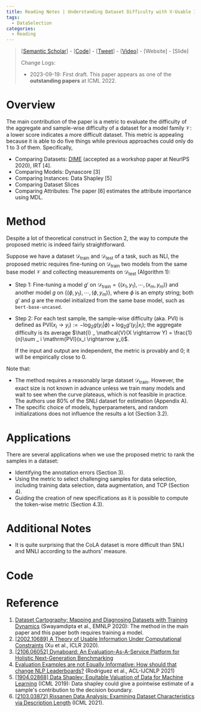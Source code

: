 ```yaml
---
title: Reading Notes | Understanding Dataset Difficulty with V-Usable Information
tags:
  - DataSelection
categories:
  - Reading
---
```


> [[Semantic Scholar](https://www.semanticscholar.org/paper/Understanding-Dataset-Difficulty-with-V-Usable-Ethayarajh-Choi/39d05ffbc06fdca54ea6a90cd6d7fca202809aaa)] - [[Code](https://github.com/kawine/dataset_difficulty)] - [[Tweet](https://twitter.com/ethayarajh/status/1449203922057400329)] - [[Video](https://icml.cc/virtual/2022/oral/16634)] - [Website] - [Slide]
>
> Change Logs:
>
> - 2023-09-19: First draft. This paper appears as one of the **outstanding papers** at ICML 2022.

# Overview

The main contribution of the paper is a metric to evaluate the difficulty of the aggregate and sample-wise difficulty of a dataset for a model family $\mathcal{V}$: a lower score indicates a more difficult dataset. This metric is appealing because it is able to do five things while previous approaches could only do 1 to 3 of them. Specifically,

-   Comparing Datasets: [DIME](https://openreview.net/pdf?id=kvqPFy0hbF) (accepted as a workshop paper at NeurIPS 2020), IRT [4].
-   Comparing Models: Dynascore [3]
-   Comparing Instances: Data Shapley [5]
-   Comparing Dataset Slices
-   Comparing Attributes: The paper [6] estimates the attribute importance using MDL.

# Method

Despite a lot of theoretical construct in Section 2, the way to compute the proposed metric is indeed fairly straightforward. 

Suppose we have a dataset $\mathcal{D} _ \text{train}$ and $\mathcal{D} _ \text{test}$ of a task, such as NLI, the proposed metric requires fine-tuning on $\mathcal{D} _ \text{train}$ two models from the same base model $\mathcal{V}$ and collecting measurements on $\mathcal{D} _ \text{test}$ (Algorithm 1):

- Step 1: Fine-tuning a model $g'$ on $\mathcal{D} _ \text{train} = \{ (x_1, y_1), \cdots, (x_m, y_m)  \}$ and another model $g$ on $\{ (\phi, y_1), \cdots, (\phi, y_m) \}$, where $\phi$ is an empty string; both $g'$ and $g$ are the model initialized from the same base model, such as `bert-base-uncased`.

- Step 2: For each test sample, the sample-wise difficulty (aka. PVI) is defined as $\mathrm{PVI}(x_i \rightarrow y_i) := -\log_2 g(y_i\vert \phi) + \log_2 g'(y_i\vert x_i)$; the aggregate difficulty is its average $\hat{I} _ \mathcal{V}(X \rightarrow Y) = \frac{1}{n}\sum _ i \mathrm{PVI}(x_i \rightarrow y_i)$.

    If the input and output are independent, the metric is provably and 0; it will be empirically close to 0.

Note that:

- The method requires a reasonably large dataset $\mathcal{D} _ \text{train}$. However, the exact size is not known in advance unless we train many models and wait to see when the curve plateaus, which is not feasible in practice. The authors use 80% of the SNLI dataset for estimation (Appendix A).
- The specific choice of models, hyperparameters, and random initializations does not influence the results a lot (Section 3.2).

# Applications

There are several applications when we use the proposed metric to rank the samples in a dataset:

- Identifying the annotation errors (Section 3).
- Using the metric to select challenging samples for data selection, including training data selection, data augmentation, and TCP (Section 4).
- Guiding the creation of new specifications as it is possible to compute the token-wise metric (Section 4.3).

# Additional Notes

- It is quite surprising that the CoLA dataset is more difficult than SNLI and MNLI according to the authors' measure. 

# Code



# Reference

1. [Dataset Cartography: Mapping and Diagnosing Datasets with Training Dynamics](https://aclanthology.org/2020.emnlp-main.746) (Swayamdipta et al., EMNLP 2020): The method in the main paper and this paper both requires training a model.
2. [[2002.10689] A Theory of Usable Information Under Computational Constraints](https://arxiv.org/abs/2002.10689) (Xu et al., ICLR 2020).
3. [[2106.06052] Dynaboard: An Evaluation-As-A-Service Platform for Holistic Next-Generation Benchmarking](https://arxiv.org/abs/2106.06052)
4. [Evaluation Examples are not Equally Informative: How should that change NLP Leaderboards?](https://aclanthology.org/2021.acl-long.346) (Rodriguez et al., ACL-IJCNLP 2021)
5. [[1904.02868] Data Shapley: Equitable Valuation of Data for Machine Learning](https://arxiv.org/abs/1904.02868) (ICML 2019): Data shapley could give a pointwise estimate of a sample's contribution to the decision boundary.
6. [[2103.03872] Rissanen Data Analysis: Examining Dataset Characteristics via Description Length](https://arxiv.org/abs/2103.03872) (ICML 2021).
